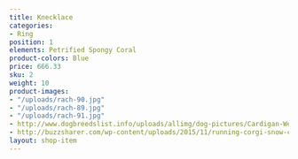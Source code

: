 ```yaml
---
title: Knecklace
categories:
- Ring
position: 1
elements: Petrified Spongy Coral
product-colors: Blue
price: 666.33
sku: 2
weight: 10
product-images:
- "/uploads/rach-90.jpg"
- "/uploads/rach-89.jpg"
- "/uploads/rach-91.jpg"
- http://www.dogbreedslist.info/uploads/allimg/dog-pictures/Cardigan-Welsh-Corgi-3.jpg
- http://buzzsharer.com/wp-content/uploads/2015/11/running-corgi-snow-cute.jpg
layout: shop-item
---
```


